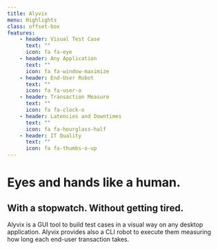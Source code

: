 ```yaml
---
title: Alyvix 
menu: Highlights
class: offset-box
features:
	- header: Visual Test Case
	  text: ""
	  icon: fa fa-eye
    - header: Any Application
      text: ""
      icon: fa fa-window-maximize
	- header: End-User Robot
	  text: ""
	  icon: fa fa-user-o
    - header: Transaction Measure
      text: ""
      icon: fa fa-clock-o
    - header: Latencies and Downtimes
      text: ""
      icon: fa fa-hourglass-half
    - header: IT Quality
      text: ""
      icon: fa fa-thumbs-o-up
---
```


# Eyes and hands like a human.
## **With a stopwatch. Without getting tired.**

Alyvix is a GUI tool to build test cases in a visual way on any desktop application. Alyvix provides also a CLI robot to execute them measuring how long each end-user transaction takes.
